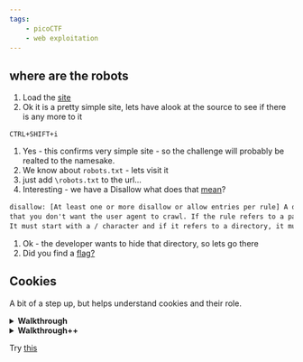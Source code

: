 ```yaml
---
tags:
    - picoCTF
    - web exploitation
---
```


## where are the robots


1. Load the [site](https://jupiter.challenges.picoctf.org/problem/36474/)
1. Ok it is a pretty simple site, lets have alook at the source to see if there is any more to it
```
CTRL+SHIFT+i
```
1. Yes - this confirms very simple site - so the challenge will probably be realted to the namesake.
1. We know about `robots.txt` - lets visit it
1. just add `\robots.txt` to the url...
1. Interesting - we have a Disallow what does that [mean](https://developers.google.com/search/docs/crawling-indexing/robots/create-robots-txt)?
```txt
disallow: [At least one or more disallow or allow entries per rule] A directory or page, relative to the root domain, 
that you don't want the user agent to crawl. If the rule refers to a page, it must be the full page name as shown in the browser. 
It must start with a / character and if it refers to a directory, it must end with the / mark.
```
1. Ok - the developer wants to hide that directory, so lets go there 
1. Did you find a [flag?](https://jupiter.challenges.picoctf.org/problem/36474/477ce.html)


## Cookies

A bit of a step up, but helps understand cookies and their role.

<details>
<summary><b>Walkthrough</b></summary>

1. First we need to load the [site](http://mercury.picoctf.net:27177/)
1. OPen up developer mode
```
CTRL+SHIFT+i
```
1. Navigate over to the `Application` tab and open up `Storage -> Cookies`

![Cookies](../img/cookies.png)

1. We can see the `Name` and `Value` pairs - note that text content is stored in [base64](../lessons/lesson_03.md)
1. There is only one cookie on this site named `name` - look at the value (`-1`)
1. Enter `snickerdoodle` in the `search` field
1. Observe the cookie value now (`0`)
1. Lets see what happens when we edit the value. In the developer window, right click on the value and select `Edit "Value"`
1. Change it to `1` and reload the page using `f5`
1. The maximum value is 28 - see if you can find the right value...

</details>

<details>
<summary><b>Walkthrough++</b></summary>

```txt
write python3 to connect to the website "http://mercury.picoctf.net:27177/check" 
and supply a cookie named "name" the values from 0-28 in a loop and print the result
```

```py
import requests

url = "http://mercury.picoctf.net:27177/check"
cookies = {"name": ""}

for i in range(29):
    cookies["name"] = str(i)
    response = requests.get(url, cookies=cookies)
    print(f"Cookie value: {i}, Response: {response.text}")
```

</details>





Try [this](https://github.com/TheHackerWitch-Official/CTF-Writeups/blob/main/PicoCTF/picoCTF-2021-Cookies.md)
